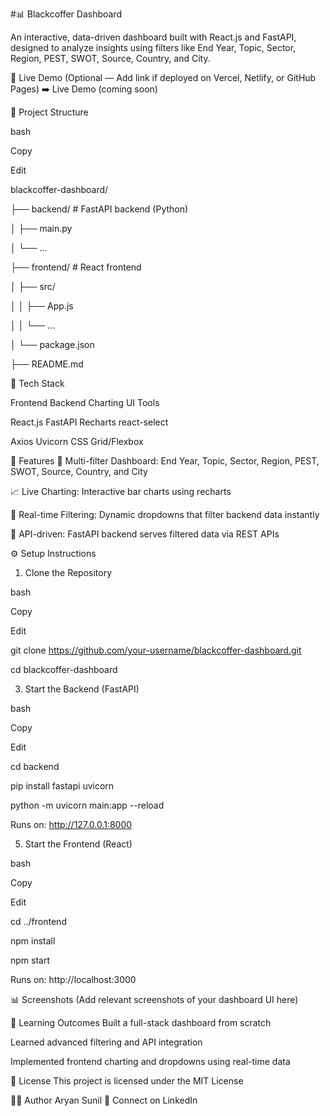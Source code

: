 #📊 Blackcoffer Dashboard

An interactive, data-driven dashboard built with React.js and FastAPI, designed to analyze insights using filters like End Year, Topic, Sector, Region, PEST, SWOT, Source, Country, and City.

🚀 Live Demo
(Optional — Add link if deployed on Vercel, Netlify, or GitHub Pages)
➡️ Live Demo (coming soon)

📁 Project Structure

bash

Copy

Edit

blackcoffer-dashboard/

├── backend/              # FastAPI backend (Python)

│   ├── main.py

│   └── ... 

├── frontend/             # React frontend

│   ├── src/

│   │   ├── App.js

│   │   └── ...

│   └── package.json

├── README.md

🧰 Tech Stack

Frontend	Backend	Charting	UI Tools

React.js	FastAPI	Recharts	react-select

Axios	Uvicorn		CSS Grid/Flexbox

🎯 Features
📅 Multi-filter Dashboard: End Year, Topic, Sector, Region, PEST, SWOT, Source, Country, and City

📈 Live Charting: Interactive bar charts using recharts

🔄 Real-time Filtering: Dynamic dropdowns that filter backend data instantly

🔌 API-driven: FastAPI backend serves filtered data via REST APIs

⚙️ Setup Instructions
1. Clone the Repository
   
bash

Copy

Edit

git clone https://github.com/your-username/blackcoffer-dashboard.git

cd blackcoffer-dashboard

3. Start the Backend (FastAPI)
   
bash

Copy

Edit

cd backend

pip install fastapi uvicorn

python -m uvicorn main:app --reload

Runs on: http://127.0.0.1:8000

5. Start the Frontend (React)

bash

Copy

Edit

cd ../frontend

npm install

npm start

Runs on: http://localhost:3000

📊 Screenshots
(Add relevant screenshots of your dashboard UI here)

🧠 Learning Outcomes
Built a full-stack dashboard from scratch

Learned advanced filtering and API integration

Implemented frontend charting and dropdowns using real-time data

📄 License
This project is licensed under the MIT License

🙋‍♂️ Author
Aryan Sunil
📧 Connect on LinkedIn
